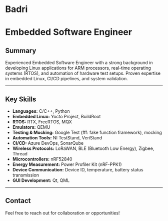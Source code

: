 # Badri
# Embedded Software Engineer

## Summary

Experienced Embedded Software Engineer with a strong background in developing Linux applications for ARM processors, real-time operating systems (RTOS), and automation of hardware test setups. Proven expertise in embedded Linux, CI/CD pipelines, and system validation.

---

## Key Skills

- **Languages:** C/C++, Python
- **Embedded Linux:** Yocto Project, BuildRoot
- **RTOS:** RTX, FreeRTOS, MQX
- **Emulators:** QEMU
- **Testing & Mocking:** Google Test (fff: fake function framework), mocking
- **Automation Tools:** NI TestStand, VeriStand
- **CI/CD:** Azure DevOps, SonarQube
- **Wireless Protocols:** LoRaWAN, BLE (Bluetooth Low Energy), Zigbee, Thread
- **Microcontrollers:** nRF52840
- **Energy Measurement:** Power Profiler Kit (nRF-PPK1)
- **Device Communication:** Device ID, temperature, battery status transmission
- **GUI Development:** Qt, QML

---

## Contact

Feel free to reach out for collaboration or opportunities!
